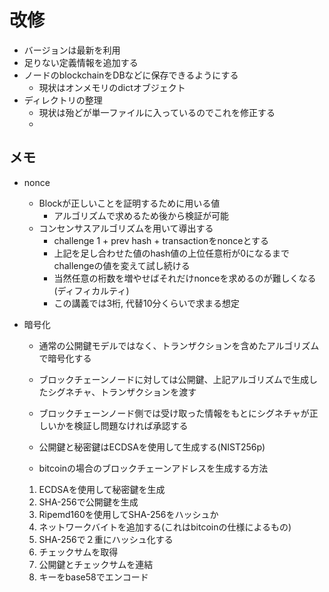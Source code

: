 # 改修
- バージョンは最新を利用
- 足りない定義情報を追加する
- ノードのblockchainをDBなどに保存できるようにする
    - 現状はオンメモリのdictオブジェクト
- ディレクトリの整理
    - 現状は殆どが単一ファイルに入っているのでこれを修正する
    -
## メモ
- nonce
    - Blockが正しいことを証明するために用いる値
        - アルゴリズムで求めるため後から検証が可能
    - コンセンサスアルゴリズムを用いて導出する
        - challenge 1 + prev hash + transactionをnonceとする
        - 上記を足し合わせた値のhash値の上位任意桁が0になるまでchallengeの値を変えて試し続ける
        - 当然任意の桁数を増やせばそれだけnonceを求めるのが難しくなる(ディフィカルティ)
        - この講義では3桁, 代替10分くらいで求まる想定

- 暗号化
    - 通常の公開鍵モデルではなく、トランザクションを含めたアルゴリズムで暗号化する
    - ブロックチェーンノードに対しては公開鍵、上記アルゴリズムで生成したシグネチャ、トランザクションを渡す
    - ブロックチェーンノード側では受け取った情報をもとにシグネチャが正しいかを検証し問題なければ承認する
    - 公開鍵と秘密鍵はECDSAを使用して生成する(NIST256p)

    - bitcoinの場合のブロックチェーンアドレスを生成する方法
    1. ECDSAを使用して秘密鍵を生成
    2. SHA-256で公開鍵を生成
    3. Ripemd160を使用してSHA-256をハッシュか
    4. ネットワークバイトを追加する(これはbitcoinの仕様によるもの)
    5. SHA-256で２重にハッシュ化する
    6. チェックサムを取得
    7. 公開鍵とチェックサムを連結
    8. キーをbase58でエンコード

